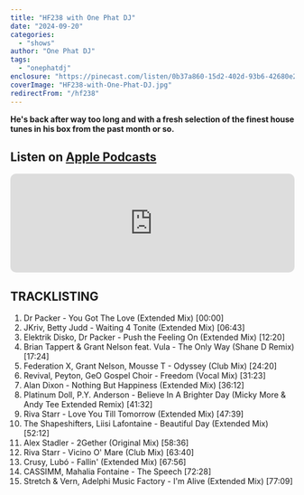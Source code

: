 ```yaml
---
title: "HF238 with One Phat DJ"
date: "2024-09-20"
categories:
  - "shows"
author: "One Phat DJ"
tags:
  - "onephatdj"
enclosure: "https://pinecast.com/listen/0b37a860-15d2-402d-93b6-42680e25b1cf.mp3 80690131 audio/mpeg"
coverImage: "HF238-with-One-Phat-DJ.jpg"
redirectFrom: "/hf238"
---
```


**He's back after way too long and with a fresh selection of the finest house tunes in his box from the past month or so.**

## Listen on [Apple Podcasts](https://podcasts.apple.com/gb/podcast/house-finesse/id355833875)

<iframe allow="autoplay *; encrypted-media *; fullscreen *; clipboard-write" frameborder="0" height="175" style="width:100%;max-width:660px;overflow:hidden;border-radius:10px;" sandbox="allow-forms allow-popups allow-same-origin allow-scripts allow-storage-access-by-user-activation allow-top-navigation-by-user-activation" src="https://embed.podcasts.apple.com/gb/podcast/hf238-with-one-phat-dj-20-sep-2024/id355833875?i=1000670128765"></iframe>

## TRACKLISTING

1. Dr Packer - You Got The Love (Extended Mix) [00:00]
2. JKriv, Betty Judd - Waiting 4 Tonite (Extended Mix) [06:43]
3. Elektrik Disko, Dr Packer - Push the Feeling On (Extended Mix) [12:20]
4. Brian Tappert &amp; Grant Nelson feat. Vula - The Only Way (Shane D Remix) [17:24]
5. Federation X, Grant Nelson, Mousse T - Odyssey (Club Mix) [24:20]
6. Revival, Peyton, GeO Gospel Choir - Freedom (Vocal Mix) [31:23]
7. Alan Dixon - Nothing But Happiness (Extended Mix) [36:12]
8. Platinum Doll, P.Y. Anderson - Believe In A Brighter Day (Micky More &amp; Andy Tee Extended Remix) [41:32]
9. Riva Starr - Love You Till Tomorrow (Extended Mix) [47:39]
10. The Shapeshifters, Liisi Lafontaine - Beautiful Day (Extended Mix) [52:12]
11. Alex Stadler - 2Gether (Original Mix) [58:36]
12. Riva Starr - Vicino O&#x27; Mare (Club Mix) [63:40]
13. Crusy, Lubó - Fallin&#x27; (Extended Mix) [67:56]
14. CASSIMM, Mahalia Fontaine - The Speech [72:28]
15. Stretch &amp; Vern, Adelphi Music Factory - I&#x27;m Alive (Extended Mix) [77:09]
